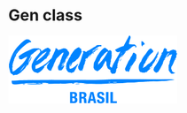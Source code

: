 # Gen class


![](https://github.com/maurilosantos/gitclass-gen/blob/main/generation%20logo%20png.png?raw=true)
